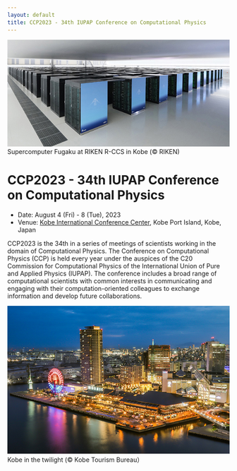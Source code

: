 ```yaml
---
layout: default
title: CCP2023 - 34th IUPAP Conference on Computational Physics
---
```


<img src="assets/images/fugaku.jpg"/>
Supercomputer Fugaku at RIKEN R-CCS in Kobe (© RIKEN)

# CCP2023 - 34th IUPAP Conference on Computational Physics

* Date: August 4 (Fri) - 8 (Tue), 2023
* Venue: [Kobe International Conference Center](https://kobe-cc.jp/en/visitors/), Kobe Port Island, Kobe, Japan

CCP2023 is the 34th in a series of meetings of scientists working in the domain of Computational Physics. The Conference on Computational Physics (CCP) is held every year under the auspices of the C20 Commission for Computational Physics of the International Union of Pure and Applied Physics (IUPAP). The conference includes a broad range of computational scientists with common interests in communicating and engaging with their computation-oriented colleagues to exchange information and develop future collaborations.

<img src="assets/images/twilight.jpg"/>
Kobe in the twilight (©︎ Kobe Tourism Bureau）

